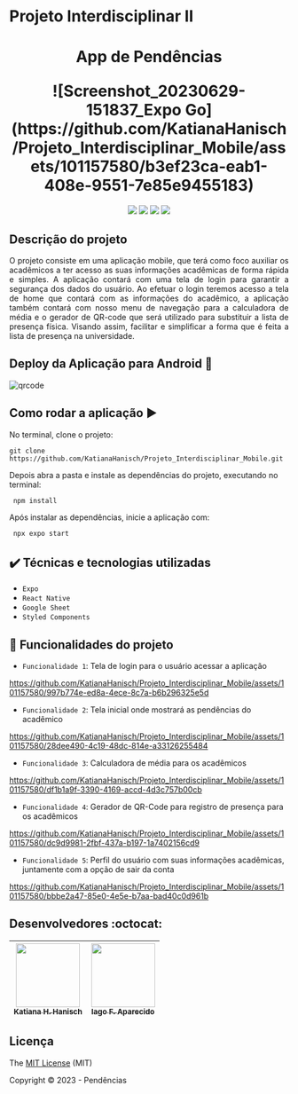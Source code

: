 # Projeto Interdisciplinar Ⅱ

<h1 align="center">
  <p align="center">App de Pendências</p>
<!--  <img src="https://docusaurus.io/img/slash-introducing.svg" alt="Docusaurus"> -->
![Screenshot_20230629-151837_Expo Go](https://github.com/KatianaHanisch/Projeto_Interdisciplinar_Mobile/assets/101157580/b3ef23ca-eab1-408e-9551-7e85e9455183)
</h1>

<p align="center">
  <img src="https://img.shields.io/static/v1?label=react Native&message=framework&color=blue&style=for-the-badge&logo=REACT"/>
  <img src="https://img.shields.io/static/v1?label=Expo&message=deploy&color=blue&style=for-the-badge&logo=expo"/>
  <img src="http://img.shields.io/static/v1?label=License&message=MIT&color=green&style=for-the-badge"/>
   <img src="http://img.shields.io/static/v1?label=STATUS&message=CONCLUIDO&color=GREEN&style=for-the-badge"/>
</p>



## Descrição do projeto 

<p align="justify">
O projeto consiste em uma aplicação mobile, que terá como foco auxiliar os acadêmicos a ter acesso as suas informações acadêmicas de forma rápida e simples. A aplicação contará com uma tela de login para garantir a segurança dos dados do usuário. Ao efetuar o login teremos acesso a tela de home que contará com as informações do acadêmico, a aplicação também contará com nosso menu de navegação para a calculadora de média e o gerador de QR-code que será utilizado para substituir a lista de presença física. Visando assim, facilitar e simplificar a forma que é feita a lista de presença na universidade.
</p>

## Deploy da Aplicação para Android :dash:


![qrcode](https://github.com/KatianaHanisch/Projeto_Interdisciplinar_Mobile/assets/101157580/181ad920-0c1c-4ab2-8626-753e897214e8)


## Como rodar a aplicação :arrow_forward:

No terminal, clone o projeto: 

```
git clone https://github.com/KatianaHanisch/Projeto_Interdisciplinar_Mobile.git
```

Depois abra a pasta e instale as dependências do projeto, executando no terminal:

```sh
 npm install
```

Após instalar as dependências, inicie a aplicação com:
```sh
 npx expo start
```

## ✔️ Técnicas e tecnologias utilizadas

- ``Expo``
- ``React Native``
- ``Google Sheet``
- ``Styled Components``

## :hammer: Funcionalidades do projeto

- `Funcionalidade 1`: Tela de login para o usuário acessar a aplicação
 

https://github.com/KatianaHanisch/Projeto_Interdisciplinar_Mobile/assets/101157580/997b774e-ed8a-4ece-8c7a-b6b296325e5d

 
- `Funcionalidade 2`: Tela inicial onde mostrará as pendências do acadêmico


https://github.com/KatianaHanisch/Projeto_Interdisciplinar_Mobile/assets/101157580/28dee490-4c19-48dc-814e-a33126255484


- `Funcionalidade 3`: Calculadora de média para os acadêmicos


https://github.com/KatianaHanisch/Projeto_Interdisciplinar_Mobile/assets/101157580/df1b1a9f-3390-4169-accd-4d3c757b00cb


- `Funcionalidade 4`: Gerador de QR-Code para registro de presença para os acadêmicos

https://github.com/KatianaHanisch/Projeto_Interdisciplinar_Mobile/assets/101157580/dc9d9981-2fbf-437a-b197-1a7402156cd9


- `Funcionalidade 5`: Perfil do usuário com suas informações acadêmicas, juntamente com a opção de sair da conta


https://github.com/KatianaHanisch/Projeto_Interdisciplinar_Mobile/assets/101157580/bbbe2a47-85e0-4e5e-b7aa-bad40c0d961b



## Desenvolvedores :octocat:



| [<img src="https://avatars.githubusercontent.com/u/101157580?v=4" width=115><br><sub>Katiana H. Hanisch</sub>](https://github.com/KatianaHanisch) |  [<img src="https://avatars.githubusercontent.com/u/100394244?v=4" width=115><br><sub>Iago F. Aparecido</sub>](https://github.com/IagoAparecido) | 
| :---: | :---:   

## Licença 

The [MIT License]() (MIT)

Copyright :copyright: 2023 - Pendências


  
